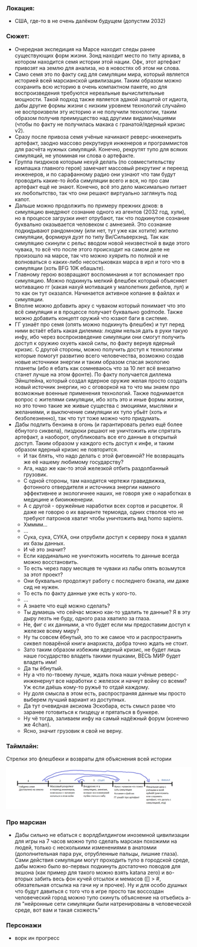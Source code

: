### Локация: 
- США, где-то в не очень далёком будущем (допустим 2032)

### Сюжет:
- Очередная экспедиция на Марсе находит следы ранее существующих форм жизни. Зонд находит место по типу архива, в котором находится семя истории этой нации. Офк, этот артефакт привозят на землю для анализа, но в новостях об этом ни слова.
- Само семя это по факту сид для симуляции мира, который является историей всей марсианской цивилизации. Таким образом можно сохранить всю историю в очень компактном пакете, но для воспроизведения требуются нереальные вычислительные мощности. Такой подход также является эдакой защитой от идиота, дабы другие формы жизни с низким уровнем технологий случайно не воспроизвели эту историю и не получили технологии, таким образом получив преимущество над другими видами/нациями (чтобы по факту не получилась макака с гранатой/ядерный кризис v2). 
- Сразу после привоза семя учёные начинают реверс-инженерить артефакт, заодно массово рекрутируя инженеров и программистов для расчёта нужных симуляций. Конечно, рекрутят тупо для всяких симуляций, не упоминая ни слова о артефакте.
- Группа пиздюков которым нехуй делать (по совместительству компашка главного героя) замечает массовый рекрутинг и переезд инженеров, и по сарафанному радио они узнают что там будут проводить какие-то йоба симуляции всего и вся, но про сам артефакт ещё не знают. Конечно, всё это дело максимально питает их любопытство, так что они решают виртуально заглянуть под капот.
- Дальше можно продолжить по примеру прежних доков: в симуляцию внедряют сознание одного из агентов (2032 год, хули), но в процессе загрузки инет отрубают, так что подкинутое сознание буквально оказывается человеком с амнезией. Это сознание подкидывают рандомному (или нет, тут уже как хотите) жителю симуляции, формируя дуэт по типу Ви/Сильверхэнд. Так как симуляцию скинули с рельс вводом новой неизвестной в виде этого чувака, то всё что после этого происходит на самом деле не произошло на марсе, так что можно хуярить по полной и не волноваться о каких-либо несостыковках марса в ирл и того что в симуляции (хоть BFG 10K ебашьте).
- Главному герою возвращают воспоминания и тот вспоминает про симуляцию. Можно подкинуть мелкий флешбек который объясняет мотивацию гг (какая нахуй мотивация у малолетних дебилов, лул) и то как он тут оказался. Начинается активное копание в файлах и симуляции.
- Вполне можно добавить арку с чуваком который понимает что это всё симуляция и в процессе получает буквально godmode. Также можно добавить концепт оружий что юзают баги в системе.
- ГГ узнаёт про семя (опять можно подкинуть флешбек) и тут перед ними встаёт ебать какая дилемма: людям нельзя дать в руки такую инфу, ибо через воспроизведение симуляции они смогут получить доступ к оружию охуеть какой силы, по факту вернув ядерный кризис. С другой стороны, можно получить доступ к технологиям которые помогут развитию всего человечества, возможно создав новые источники энергии и таким образом спасая экологию планеты (ибо я ебать как сомневаюсь что за 10 лет всё внезапно станет лучше на этом фронте). По факту получается диллема Эйнштейна, который создал ядерное оружие желая просто создать новый источник энергии, но с оговоркой на то что мы знаем про возможные военные применения технологий. Также поднимается вопрос с жителями симуляции, ибо хоть это и иные формы жизни, но это точно такие же живые существа с эмоциями, мыслями и желаниями, и выключение симуляции их тупо убьёт (хоть и безболезненно), так что тут тоже можно чото придумать.
- Дабы подлить бензина в огонь (и гарантировать релиз ещё более ёбнутого сиквела), пиздюки решают не уничтожить или спрятать артефакт, а наоборот, опубликовать все его данные в открытый доступ. Таким образом у каждого есть доступ к инфе, и таким образом ядерный кризис не повторится.
    - И так блять, что надо делать с этой фиговиной? Не возвращать же её нашему любимому государству?
    - Ага, надо же как-то этой железкой отбить раздолбанный грузовик.
    - С одной стороны, там находятся чертежи гравидвижка, фотонного отвердителя и источника энергии намного эффективнее и экологичнее наших, не говоря уже о наработках в медицине и биоинженерии.
    - А с другой - оружейные наработки всех сортов и расцветок. Я даже не говорю о их варианте термояда, одних стволов что не требуют патронов хватит чтобы уничтожить вид homo sapiens.
    - Хмммм...
    - ...
    - Сука, сука, СУКА, они отрубили доступ к серверу пока я удалял их базы данных.
    - И чё это значит?
    - Если кардинально не уничтожить носитель то данные всегда можно восстановить.
    - То есть через пару месяцев те чуваки из лабы опять возьмутся за этот проект?
    - Они буквально продолжут работу с последнего бэкапа, им даже сид не нужен.
    - То есть по факту данные уже есть у кого-то.
    - ...
    - А знаете что ещё можно сделать?
    - Ты думаешь что сейчас можно как-то удалить те данные? Я в эту дыру лезть не буду, одного раза хватило за глаза.
    - Не, фиг с их данными, а что будет если мы предоставим доступ к железке всему миру?
    - Ну ты совсем ёбнутый, это то же самое что и распространить сиквел поварёной книги анархиста, добра точно ждать не стоит.
    - Зато таким образом избежим ядерный кризис, не будет лишь наше государство владеть такими пушками, ВЕСЬ МИР будет владеть ими!
    - Да ты ёбнутый.
    - Ну а что по-твоему лучше, ждать пока наши учёные реверс-инженернут все наработки с железок и начнут войну со всеми? Уж если даёшь кому-то ружьё то отдай каждому.
    - Ну доля смысла в этом есть, распространяя данные мы просто выберем лучший вариант из доступных.
    - Да тут очевидная аксиома Эскобара, есть смысл разве что заранее готовиться к пиздецу и прятаться в бункере.
    - Ну чё тогда, заливаем инфу на самый надёжный форум (конечно же 4chan).
    - Ясно, значит грузовик я свой не верну.


### Таймлайн:

Стрелки это флешбеки и возвраты для объяснения всей истории

![](story-timeline.png)

### Про марсиан

- Дабы сильно не ебаться с ворлдбилдингом иноземной цивилизации для игры на 7 часов можно тупо сделать марсиан похожими на людей, только с несколькими изменениями в анатомии (дополнительная пара рук, отрубленные пальцы, лишние глаза). Сами действия симуляции могут проходить тупо в городской среде, дабы можно было во-первых подкинуть достаточно поводов для экшона (как пример для такого можно взять katana zero) и во-вторых забить весь фон кучей отсылок и мемасов ([] > #, обязательная отсылка на гачи ну и прочее). Ну и для особо душных что будут давиться с того что в игре просто так воссоздан человеческий город можно тупо скинуть объяснение на отъебись а-ля "нейронные сети симуляции были натренированы в человеческой среде, вот вам и такая схожесть"

### Персонажи

- ворк ин прогресс